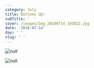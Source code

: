 ```yaml
---
category: July
title: Bottoms Up!
subTitle: '  '
cover: /images/img_20180714_193022.jpg
date: '2018-07-14'
day: ' '
slug: ' '
---
```

![null](/images/img_20180714_193022.jpg)

![null](/images/img_20180714_193007.jpg)
